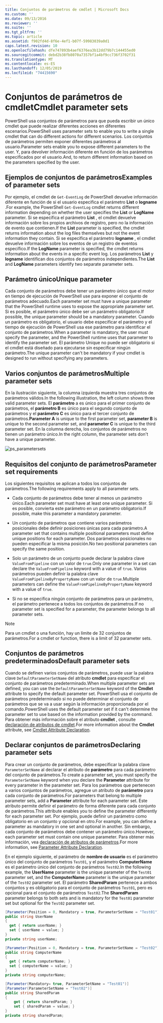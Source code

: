 ```yaml
---
title: Conjuntos de parámetros de cmdlet | Microsoft Docs
ms.custom: ''
ms.date: 09/13/2016
ms.reviewer: ''
ms.suite: ''
ms.tgt_pltfrm: ''
ms.topic: article
ms.assetid: f902fd4d-8f6e-4ef1-b07f-59983039a0d1
caps.latest.revision: 10
ms.openlocfilehash: dfe747893b4aef6376ea3b12dd79b7c144455ed0
ms.sourcegitcommit: debd2b38fb8070a7357bf1a4bf9cc736f3702f31
ms.translationtype: MT
ms.contentlocale: es-ES
ms.lasthandoff: 12/05/2019
ms.locfileid: "74415690"
---
```

# <a name="cmdlet-parameter-sets"></a><span data-ttu-id="b7f28-102">Conjuntos de parámetros de cmdlet</span><span class="sxs-lookup"><span data-stu-id="b7f28-102">Cmdlet parameter sets</span></span>

<span data-ttu-id="b7f28-103">PowerShell usa conjuntos de parámetros para que pueda escribir un único cmdlet que puede realizar diferentes acciones en diferentes escenarios.</span><span class="sxs-lookup"><span data-stu-id="b7f28-103">PowerShell uses parameter sets to enable you to write a single cmdlet that can do different actions for different scenarios.</span></span> <span data-ttu-id="b7f28-104">Los conjuntos de parámetros permiten exponer diferentes parámetros al usuario.</span><span class="sxs-lookup"><span data-stu-id="b7f28-104">Parameter sets enable you to expose different parameters to the user.</span></span> <span data-ttu-id="b7f28-105">Y, para devolver información diferente en función de los parámetros especificados por el usuario.</span><span class="sxs-lookup"><span data-stu-id="b7f28-105">And, to return different information based on the parameters specified by the user.</span></span>

## <a name="examples-of-parameter-sets"></a><span data-ttu-id="b7f28-106">Ejemplos de conjuntos de parámetros</span><span class="sxs-lookup"><span data-stu-id="b7f28-106">Examples of parameter sets</span></span>

<span data-ttu-id="b7f28-107">Por ejemplo, el cmdlet de `Get-EventLog` de PowerShell devuelve información diferente en función de si el usuario especifica el parámetro **List** o **logname** .</span><span class="sxs-lookup"><span data-stu-id="b7f28-107">For example, the PowerShell `Get-EventLog` cmdlet returns different information depending on whether the user specifies the **List** or **LogName** parameter.</span></span> <span data-ttu-id="b7f28-108">Si se especifica el parámetro **List** , el cmdlet devuelve información sobre los propios archivos de registro, pero no la información de evento que contienen.</span><span class="sxs-lookup"><span data-stu-id="b7f28-108">If the **List** parameter is specified, the cmdlet returns information about the log files themselves but not the event information they contain.</span></span> <span data-ttu-id="b7f28-109">Si se especifica el parámetro **logname** , el cmdlet devuelve información sobre los eventos de un registro de eventos específico.</span><span class="sxs-lookup"><span data-stu-id="b7f28-109">If the **LogName** parameter is specified, the cmdlet returns information about the events in a specific event log.</span></span> <span data-ttu-id="b7f28-110">Los parámetros **List** y **logname** identifican dos conjuntos de parámetros independientes.</span><span class="sxs-lookup"><span data-stu-id="b7f28-110">The **List** and **LogName** parameters identify two separate parameter sets.</span></span>

## <a name="unique-parameter"></a><span data-ttu-id="b7f28-111">Parámetro único</span><span class="sxs-lookup"><span data-stu-id="b7f28-111">Unique parameter</span></span>

<span data-ttu-id="b7f28-112">Cada conjunto de parámetros debe tener un parámetro único que el motor en tiempo de ejecución de PowerShell use para exponer el conjunto de parámetros adecuado.</span><span class="sxs-lookup"><span data-stu-id="b7f28-112">Each parameter set must have a unique parameter that the PowerShell runtime uses to expose the appropriate parameter set.</span></span> <span data-ttu-id="b7f28-113">Si es posible, el parámetro único debe ser un parámetro obligatorio.</span><span class="sxs-lookup"><span data-stu-id="b7f28-113">If possible, the unique parameter should be a mandatory parameter.</span></span> <span data-ttu-id="b7f28-114">Cuando un parámetro es obligatorio, el usuario debe especificar el parámetro y el tiempo de ejecución de PowerShell usa ese parámetro para identificar el conjunto de parámetros.</span><span class="sxs-lookup"><span data-stu-id="b7f28-114">When a parameter is mandatory, the user must specify the parameter, and the PowerShell runtime uses that parameter to identify the parameter set.</span></span> <span data-ttu-id="b7f28-115">El parámetro Unique no puede ser obligatorio si el cmdlet está diseñado para ejecutarse sin especificar ningún parámetro.</span><span class="sxs-lookup"><span data-stu-id="b7f28-115">The unique parameter can't be mandatory if your cmdlet is designed to run without specifying any parameters.</span></span>

## <a name="multiple-parameter-sets"></a><span data-ttu-id="b7f28-116">Varios conjuntos de parámetros</span><span class="sxs-lookup"><span data-stu-id="b7f28-116">Multiple parameter sets</span></span>

<span data-ttu-id="b7f28-117">En la ilustración siguiente, la columna izquierda muestra tres conjuntos de parámetros válidos.</span><span class="sxs-lookup"><span data-stu-id="b7f28-117">In the following illustration, the left column shows three valid parameter sets.</span></span> <span data-ttu-id="b7f28-118">El **parámetro** a es único para el primer conjunto de parámetros, el **parámetro B** es único para el segundo conjunto de parámetros y el **parámetro C** es único para el tercer conjunto de parámetros.</span><span class="sxs-lookup"><span data-stu-id="b7f28-118">**Parameter A** is unique to the first parameter set, **parameter B** is unique to the second parameter set, and **parameter C** is unique to the third parameter set.</span></span> <span data-ttu-id="b7f28-119">En la columna derecha, los conjuntos de parámetros no tienen un parámetro único.</span><span class="sxs-lookup"><span data-stu-id="b7f28-119">In the right column, the parameter sets don't have a unique parameter.</span></span>

![ps_parametersets](../media/ps-parametersets.gif)

## <a name="parameter-set-requirements"></a><span data-ttu-id="b7f28-121">Requisitos del conjunto de parámetros</span><span class="sxs-lookup"><span data-stu-id="b7f28-121">Parameter set requirements</span></span>

<span data-ttu-id="b7f28-122">Los siguientes requisitos se aplican a todos los conjuntos de parámetros.</span><span class="sxs-lookup"><span data-stu-id="b7f28-122">The following requirements apply to all parameter sets.</span></span>

- <span data-ttu-id="b7f28-123">Cada conjunto de parámetros debe tener al menos un parámetro único.</span><span class="sxs-lookup"><span data-stu-id="b7f28-123">Each parameter set must have at least one unique parameter.</span></span> <span data-ttu-id="b7f28-124">Si es posible, convierta este parámetro en un parámetro obligatorio.</span><span class="sxs-lookup"><span data-stu-id="b7f28-124">If possible, make this parameter a mandatory parameter.</span></span>

- <span data-ttu-id="b7f28-125">Un conjunto de parámetros que contiene varios parámetros posicionales debe definir posiciones únicas para cada parámetro.</span><span class="sxs-lookup"><span data-stu-id="b7f28-125">A parameter set that contains multiple positional parameters must define unique positions for each parameter.</span></span> <span data-ttu-id="b7f28-126">Dos parámetros posicionales no pueden especificar la misma posición.</span><span class="sxs-lookup"><span data-stu-id="b7f28-126">No two positional parameters can specify the same position.</span></span>

- <span data-ttu-id="b7f28-127">Solo un parámetro de un conjunto puede declarar la palabra clave `ValueFromPipeline` con un valor de `true`.</span><span class="sxs-lookup"><span data-stu-id="b7f28-127">Only one parameter in a set can declare the `ValueFromPipeline` keyword with a value of `true`.</span></span>
  <span data-ttu-id="b7f28-128">Varios parámetros pueden definir la palabra clave `ValueFromPipelineByPropertyName` con un valor de `true`.</span><span class="sxs-lookup"><span data-stu-id="b7f28-128">Multiple parameters can define the `ValueFromPipelineByPropertyName` keyword with a value of `true`.</span></span>

- <span data-ttu-id="b7f28-129">Si no se especifica ningún conjunto de parámetros para un parámetro, el parámetro pertenece a todos los conjuntos de parámetros.</span><span class="sxs-lookup"><span data-stu-id="b7f28-129">If no parameter set is specified for a parameter, the parameter belongs to all parameter sets.</span></span>

> [!NOTE]
> <span data-ttu-id="b7f28-130">Para un cmdlet o una función, hay un límite de 32 conjuntos de parámetros.</span><span class="sxs-lookup"><span data-stu-id="b7f28-130">For a cmdlet or function, there is a limit of 32 parameter sets.</span></span>

## <a name="default-parameter-sets"></a><span data-ttu-id="b7f28-131">Conjuntos de parámetros predeterminados</span><span class="sxs-lookup"><span data-stu-id="b7f28-131">Default parameter sets</span></span>

<span data-ttu-id="b7f28-132">Cuando se definen varios conjuntos de parámetros, puede usar la palabra clave `DefaultParameterSetName` del atributo **cmdlet** para especificar el conjunto de parámetros predeterminado.</span><span class="sxs-lookup"><span data-stu-id="b7f28-132">When multiple parameter sets are defined, you can use the `DefaultParameterSetName` keyword of the **Cmdlet** attribute to specify the default parameter set.</span></span> <span data-ttu-id="b7f28-133">PowerShell usa el conjunto de parámetros predeterminado si no puede determinar el conjunto de parámetros que se va a usar según la información proporcionada por el comando.</span><span class="sxs-lookup"><span data-stu-id="b7f28-133">PowerShell uses the default parameter set if it can't determine the parameter set to use based on the information provided by the command.</span></span> <span data-ttu-id="b7f28-134">Para obtener más información sobre el atributo **cmdlet** , consulte [declaración de atributos de cmdlet](./cmdlet-attribute-declaration.md).</span><span class="sxs-lookup"><span data-stu-id="b7f28-134">For more information about the **Cmdlet** attribute, see [Cmdlet Attribute Declaration](./cmdlet-attribute-declaration.md).</span></span>

## <a name="declaring-parameter-sets"></a><span data-ttu-id="b7f28-135">Declarar conjuntos de parámetros</span><span class="sxs-lookup"><span data-stu-id="b7f28-135">Declaring parameter sets</span></span>

<span data-ttu-id="b7f28-136">Para crear un conjunto de parámetros, debe especificar la palabra clave `ParameterSetName` al declarar el atributo de **parámetro** para cada parámetro del conjunto de parámetros.</span><span class="sxs-lookup"><span data-stu-id="b7f28-136">To create a parameter set, you must specify the `ParameterSetName` keyword when you declare the **Parameter** attribute for every parameter in the parameter set.</span></span> <span data-ttu-id="b7f28-137">Para los parámetros que pertenecen a varios conjuntos de parámetros, agregue un atributo de **parámetro** para cada conjunto de parámetros.</span><span class="sxs-lookup"><span data-stu-id="b7f28-137">For parameters that belong to multiple parameter sets, add a **Parameter** attribute for each parameter set.</span></span> <span data-ttu-id="b7f28-138">Este atributo permite definir el parámetro de forma diferente para cada conjunto de parámetros.</span><span class="sxs-lookup"><span data-stu-id="b7f28-138">This attribute enables you to define the parameter differently for each parameter set.</span></span> <span data-ttu-id="b7f28-139">Por ejemplo, puede definir un parámetro como obligatorio en un conjunto y opcional en otro.</span><span class="sxs-lookup"><span data-stu-id="b7f28-139">For example, you can define a parameter as mandatory in one set and optional in another.</span></span> <span data-ttu-id="b7f28-140">Sin embargo, cada conjunto de parámetros debe contener un parámetro único.</span><span class="sxs-lookup"><span data-stu-id="b7f28-140">However, each parameter set must contain one unique parameter.</span></span> <span data-ttu-id="b7f28-141">Para obtener más información, vea [declaración de atributos de parámetros](parameter-attribute-declaration.md).</span><span class="sxs-lookup"><span data-stu-id="b7f28-141">For more information, see [Parameter Attribute Declaration](parameter-attribute-declaration.md).</span></span>

<span data-ttu-id="b7f28-142">En el ejemplo siguiente, el parámetro de **nombre de usuario** es el parámetro único del conjunto de parámetros `Test01`, y el parámetro **ComputerName** es el parámetro único del conjunto de parámetros `Test02`.</span><span class="sxs-lookup"><span data-stu-id="b7f28-142">In the following example, the **UserName** parameter is the unique parameter of the `Test01` parameter set, and the **ComputerName** parameter is the unique parameter of the `Test02` parameter set.</span></span> <span data-ttu-id="b7f28-143">El parámetro **SharedParam** pertenece a ambos conjuntos y es obligatorio para el conjunto de parámetros `Test01`, pero es opcional para el conjunto de parámetros `Test02`.</span><span class="sxs-lookup"><span data-stu-id="b7f28-143">The **SharedParam** parameter belongs to both sets and is mandatory for the `Test01` parameter set but optional for the `Test02` parameter set.</span></span>

```csharp
[Parameter(Position = 0, Mandatory = true, ParameterSetName = "Test01")]
public string UserName
{
  get { return userName; }
  set { userName = value; }
}
private string userName;

[Parameter(Position = 0, Mandatory = true, ParameterSetName = "Test02")]
public string ComputerName
{
  get { return computerName; }
  set { computerName = value; }
}
private string computerName;

[Parameter(Mandatory= true, ParameterSetName = "Test01")]
[Parameter(ParameterSetName = "Test02")]
public string SharedParam
{
    get { return sharedParam; }
    set { sharedParam = value; }
}
private string sharedParam;
```
